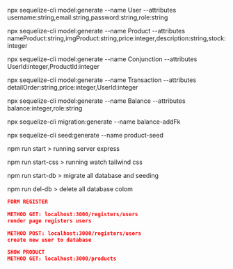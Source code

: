 npx sequelize-cli model:generate --name User --attributes username:string,email:string,password:string,role:string

npx sequelize-cli model:generate --name Product --attributes nameProduct:string,imgProduct:string,price:integer,description:string,stock:integer

npx sequelize-cli model:generate --name Conjunction --attributes UserId:integer,ProductId:integer

npx sequelize-cli model:generate --name Transaction --attributes detailOrder:string,price:integer,UserId:integer

npx sequelize-cli model:generate --name Balance --attributes balance:integer,role:string

npx sequelize-cli migration:generate --name balance-addFk

npx sequelize-cli seed:generate --name product-seed


npm run start > running server express

npm run start-css > running watch tailwind css

npm run start-db > migrate all database and seeding

npm run del-db > delete all database colom

```json
FORM REGISTER

METHOD GET: localhost:3000/registers/users
render page registers users

METHOD POST: localhost:3000/registers/users
create new user to database
```


```json 
SHOW PRODUCT
METHOD GET: localhost:3000/products

```